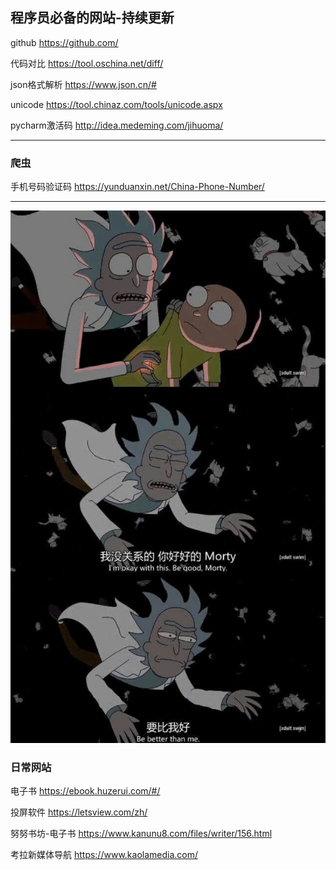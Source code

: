 ## 程序员必备的网站-持续更新

github https://github.com/

代码对比 https://tool.oschina.net/diff/

json格式解析 https://www.json.cn/#

unicode https://tool.chinaz.com/tools/unicode.aspx

pycharm激活码 http://idea.medeming.com/jihuoma/

---

### 爬虫

手机号码验证码 https://yunduanxin.net/China-Phone-Number/

---

![img](%E5%9B%BE%E7%89%87/v2-9dc60c21d14ea8c67d34411e6fc01119_r.jpg)

### 日常网站

电子书 https://ebook.huzerui.com/#/

投屏软件 https://letsview.com/zh/

努努书坊-电子书 https://www.kanunu8.com/files/writer/156.html

考拉新媒体导航 https://www.kaolamedia.com/